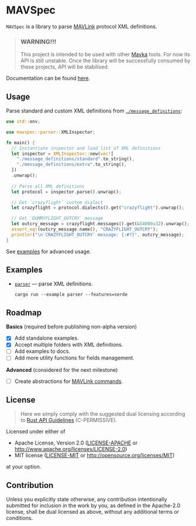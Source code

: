 MAVSpec
=======

`MAVSpec` is a library to parse [MAVLink](https://mavlink.io/en/) protocol XML definitions.

> ### WARNING!!!
> 
> This project is intended to be used with other [Mavka](https://gitlab.com/mavka) tools. For now its API is still
> unstable. Once the library will be successfully consumed by these projects, API will be stabilised.

Documentation can be found [here](https://docs.rs/mavspec/latest/mavspec/).

Usage
-----

Parse standard and custom XML definitions from [`./message_definitions`](./message_definitions):

```rust
use std::env;

use mavspec::parser::XMLInspector;

fn main() {
  // Instantiate inspector and load list of XML definitions
  let inspector = XMLInspector::new(vec![
    "./message_definitions/standard".to_string(),
    "./message_definitions/extra".to_string(),
  ])
  .unwrap();
  
  // Parse all XML definitions
  let protocol = inspector.parse().unwrap();

  // Get `crazyflight` custom dialect
  let crazyflight = protocol.dialects().get("crazyflight").unwrap();

  // Get `DUMMYFLIGHT_OUTCRY` message
  let outcry_message = crazyflight.messages().get(&54000u32).unwrap();
  assert_eq!(outcry_message.name(), "CRAZYFLIGHT_OUTCRY");
  println!("\n`CRAZYFLIGHT_OUTCRY` message: {:#?}", outcry_message);
}
```

See [examples](#examples) for advanced usage.

Examples
--------

- [`parser`](./examples/parser.rs) — parse XML definitions.
  ```shell
  cargo run --example parser --features=serde
  ```

Roadmap
-------

**Basics** (required before publishing non-alpha version)

- [x] Add standalone examples.
- [x] Accept multiple folders with XML definitions.
- [ ] Add examples to docs.
- [ ] Add more utility functions for fields management.

**Advanced** (considered for the next milestone)

- [ ] Create abstractions for [MAVLink commands](https://mavlink.io/en/services/command.html).

License
-------

> Here we simply comply with the suggested dual licensing according to
> [Rust API Guidelines](https://rust-lang.github.io/api-guidelines/about.html) (C-PERMISSIVE).

Licensed under either of

* Apache License, Version 2.0
  ([LICENSE-APACHE](LICENSE-APACHE) or http://www.apache.org/licenses/LICENSE-2.0)
* MIT license
  ([LICENSE-MIT](LICENSE-MIT) or http://opensource.org/licenses/MIT)

at your option.

Contribution
------------

Unless you explicitly state otherwise, any contribution intentionally submitted
for inclusion in the work by you, as defined in the Apache-2.0 license, shall be
dual licensed as above, without any additional terms or conditions.
